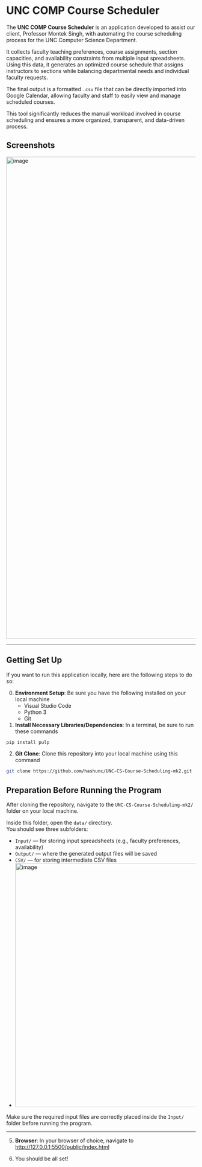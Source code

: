 # UNC COMP Course Scheduler

The **UNC COMP Course Scheduler** is an application developed to assist our client, Professor Montek Singh, with automating the course scheduling process for the UNC Computer Science Department.

It collects faculty teaching preferences, course assignments, section capacities, and availability constraints from multiple input spreadsheets. Using this data, it generates an optimized course schedule that assigns instructors to sections while balancing departmental needs and individual faculty requests.

The final output is a formatted `.csv` file that can be directly imported into Google Calendar, allowing faculty and staff to easily view and manage scheduled courses. 

This tool significantly reduces the manual workload involved in course scheduling and ensures a more organized, transparent, and data-driven process.

## Screenshots
<img width="1278" alt="image" src="https://github.com/user-attachments/assets/6142936d-807b-4cc6-973b-66c9297ae0eb" />

---

## Getting Set Up

If you want to run this application locally, here are the following steps to do so:

0. **Environment Setup**: Be sure you have the following installed on your local machine
    - Visual Studio Code
    - Python 3
    - Git
1. **Install Necessary Libraries/Dependencies**: In a terminal, be sure to run these commands

```bash
pip install pulp
```

2. **Git Clone**: Clone this repository into your local machine using this command

```bash
git clone https://github.com/hashunc/UNC-CS-Course-Scheduling-mk2.git
```

## Preparation Before Running the Program

After cloning the repository, navigate to the `UNC-CS-Course-Scheduling-mk2/` folder on your local machine.

Inside this folder, open the `data/` directory.  
You should see three subfolders:

- `Input/` — for storing input spreadsheets (e.g., faculty preferences, availability)
- `Output/` — where the generated output files will be saved
- `CSV/` — for storing intermediate CSV files
- <img width="647" alt="image" src="https://github.com/user-attachments/assets/b8bb127c-4bae-4113-8289-d9ddede45757" />


Make sure the required input files are correctly placed inside the `Input/` folder before running the program.

---
   
   


5. **Browser**: In your browser of choice, navigate to <ins>http://127.0.0.1:5500/public/index.html</ins>

6. You should be all set!
